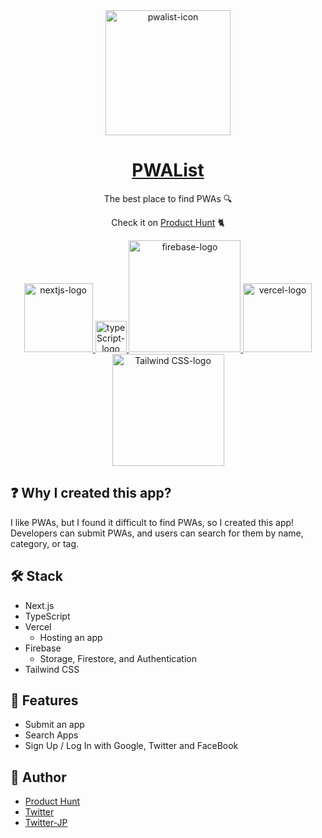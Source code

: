 <div align="center">
<img width="200" src="https://user-images.githubusercontent.com/42294938/136689788-1bc96962-0f6d-44e5-afe4-78935d67be9d.png" alt="pwalist-icon" />
</div>

<div align="center">

# [PWAList](https://pwalist.app/)

The best place to find PWAs :mag:

Check it on [Product Hunt](https://www.producthunt.com/posts/pwa-list-3) :cat2:

<a href="https://nextjs.org/" target="_blank">
  <img width="110" alt="nextjs-logo" src="https://user-images.githubusercontent.com/42294938/136691563-435dd6e4-81ad-4f10-af5e-463420396d38.png" />
</a>

<a href="https://www.typescriptlang.org/" target="_blank">
  <img width="50" alt="typeScript-logo" src="https://user-images.githubusercontent.com/42294938/136691558-f350b45b-089d-4a2d-89c8-188a2c201ee3.png" />
</a>

<a href="https://firebase.google.com/" target="_blank">
  <img width="179" alt="firebase-logo" src="https://user-images.githubusercontent.com/42294938/136691555-98c3406a-29e2-4a39-aad8-1214d88b10f3.png" />
</a>

<a href="https://vercel.com/" target="_blank">
  <img width="110" alt="vercel-logo" src="https://user-images.githubusercontent.com/42294938/136691978-d9b81a23-a677-4adf-a878-777063a7703b.png" />
</a>

<a href="https://tailwindcss.com/" target="_blank">
  <img width="179" alt="Tailwind CSS-logo" src="https://user-images.githubusercontent.com/42294938/136691568-a52bc1f3-eccf-4fd2-8226-4118f7c5715f.png">
</a>

</div>

## :question: Why I created this app?

I like PWAs, but I found it difficult to find PWAs, so I created this app!</br>
Developers can submit PWAs, and users can search for them by name, category, or tag.

## :hammer_and_wrench: Stack

- Next.js
- TypeScript
- Vercel
  - Hosting an app
- Firebase
  - Storage, Firestore, and Authentication
- Tailwind CSS

## :star2: Features

- Submit an app
- Search Apps
- Sign Up / Log In with Google, Twitter and FaceBook

## :tea: Author

- [Product Hunt](https://www.producthunt.com/@masaki_fukunishi)
- [Twitter](https://twitter.com/masakiapp)
- [Twitter-JP](https://twitter.com/masakifukunishi)
